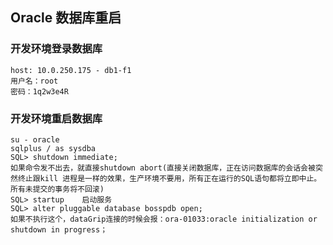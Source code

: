 ## Oracle 数据库重启

### 开发环境登录数据库
```shell
host: 10.0.250.175 - db1-f1
用户名：root
密码：1q2w3e4R
```

### 开发环境重启数据库

```shell
su - oracle
sqlplus / as sysdba
SQL> shutdown immediate;
如果命令发不出去，就直接shutdown abort(直接关闭数据库，正在访问数据库的会话会被突然终止跟kill 进程是一样的效果，生产环境不要用，所有正在运行的SQL语句都将立即中止。所有未提交的事务将不回滚)
SQL> startup    启动服务
SQL> alter pluggable database bosspdb open;
如果不执行这个，dataGrip连接的时候会报：ora-01033:oracle initialization or shutdown in progress；
```